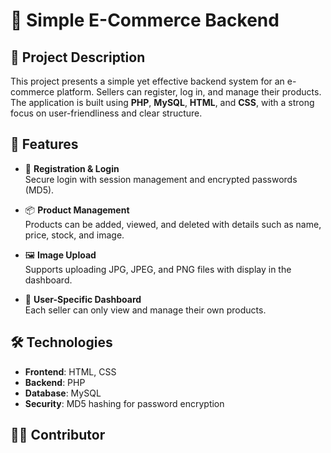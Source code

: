 # 🛒 Simple E-Commerce Backend

## 📝 Project Description

This project presents a simple yet effective backend system for an e-commerce platform. Sellers can register, log in, and manage their products. The application is built using **PHP**, **MySQL**, **HTML**, and **CSS**, with a strong focus on user-friendliness and clear structure.

## 🚀 Features

- 🔐 **Registration & Login**  
  Secure login with session management and encrypted passwords (MD5).

- 📦 **Product Management**  
  Products can be added, viewed, and deleted with details such as name, price, stock, and image.

- 🖼️ **Image Upload**  
  Supports uploading JPG, JPEG, and PNG files with display in the dashboard.

- 👤 **User-Specific Dashboard**  
  Each seller can only view and manage their own products.

## 🛠️ Technologies

- **Frontend**: HTML, CSS  
- **Backend**: PHP  
- **Database**: MySQL  
- **Security**: MD5 hashing for password encryption

## 👨‍💻 Contributor
